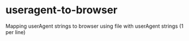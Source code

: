 # useragent-to-browser
Mapping userAgent strings to browser using file with userAgent strings (1 per line)
